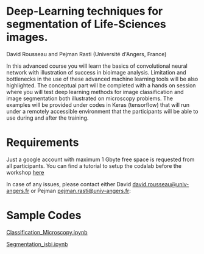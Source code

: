 # Deep-Learning techniques for segmentation of Life-Sciences images.

David Rousseau and Pejman Rasti (Université d'Angers, France)

In this advanced course you will learn the basics of convolutional neural
network with illustration of success in bioimage analysis. Limitation and 
bottlenecks in the use of these advanced machine learning tools will be also
highlighted. The conceptual part will be completed with a hands on session
where you will test deep learning methods for image classification and image
segmentation both illustrated on microscopy problems. The examples will be
provided under codes in Keras (tensorflow) that will run under a remotely accessible
environment that the participants will be able to use during and after the
training.

# Requirements

Just a google account with maximum 1 Gbyte free space is requested from
all participants.
You can find a tutorial to setup the codalab before the workshop
[here](https://uabox.univ-angers.fr/index.php/s/qgsClU3hpTqBVfx)

In case of any issues, please contact either David [david.rousseau@univ-angers.fr](david.rousseau@univ-angers.fr)
or Pejman [pejman.rasti@univ-angers.fr](pejman.rasti@univ-angers.fr):

# Sample Codes

[Classification_Microscopy.ipynb](DL_codes/Classification_Microscopy.ipynb)

[Segmentation_isbi.ipynb](DL_codes/Segmentation_isbi.ipynb)

